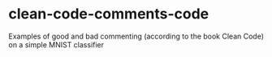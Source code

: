# clean-code-comments-code
Examples of good and bad commenting (according to the book Clean Code) on a simple MNIST classifier

